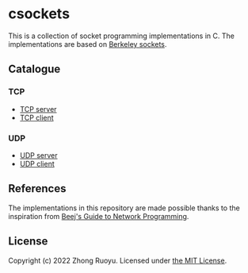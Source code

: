 # csockets

This is a collection of socket programming implementations in C. The implementations are based on [Berkeley sockets](https://en.wikipedia.org/wiki/Berkeley_sockets).

## Catalogue

### TCP

- [TCP server](src/tcp/server.c)
- [TCP client](src/tcp/client.c)

### UDP

- [UDP server](src/udp/server.c)
- [UDP client](src/udp/client.c)

## References

The implementations in this repository are made possible thanks to the inspiration from [Beej's Guide to Network Programming](https://beej.us/guide/bgnet/html/).

## License

Copyright (c) 2022 Zhong Ruoyu. Licensed under [the MIT License](LICENSE).
